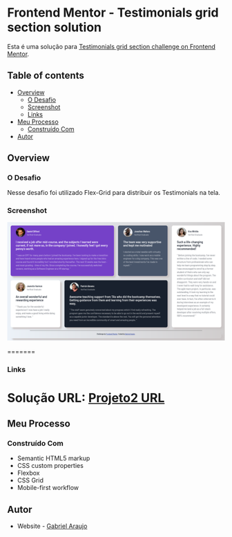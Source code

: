 # Frontend Mentor - Testimonials grid section solution

Esta é uma solução para [Testimonials grid section challenge on Frontend Mentor](https://www.frontendmentor.io/challenges/testimonials-grid-section-Nnw6J7Un7).

## Table of contents

- [Overview](#overview)
  - [O Desafio](#o-desafio)
  - [Screenshot](#screenshot)
  - [Links](#links)
- [Meu Processo](#meu-processp)
  - [Construído Com](#construido-com)
- [Autor](#author)

## Overview

### O Desafio

Nesse desafio foi utilizado Flex-Grid para distribuir os Testimonials na tela.

### Screenshot

![](./Screenshot.png)

=======

### Links

# Solução URL: [Projeto2 URL](https://gabrielmontaraujo.github.io/Projeto2/)

## Meu Processo

### Construído Com

- Semantic HTML5 markup
- CSS custom properties
- Flexbox
- CSS Grid
- Mobile-first workflow

## Autor

- Website - [Gabriel Araujo](https://github.com/GabrielMontAraujo)
